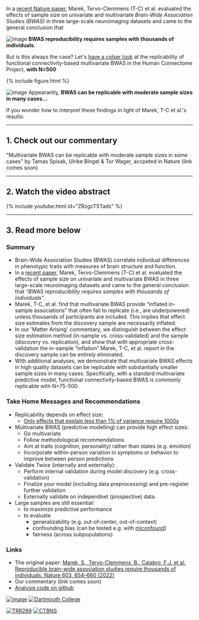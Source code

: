 
In a [recent Nature paper](https://doi.org/10.1038/s41586-022-04492-9), Marek, Tervo-Clemmens (T-C) et al. evaluated the effects of sample size on univariate and multivariate *Brain-Wide Association Studies (BWAS)* in three large-scale neuroimaging datasets and came to the general conclusion that 

![image](https://user-images.githubusercontent.com/21124251/209202814-3c8bbc78-0800-42ba-b721-f063d1bc2582.png) **BWAS reproducibility requires samples with thousands of individuals**. 

But is this always the case? Let's [have a colser look](https://github.com/spisakt/BWAS_comment/blob/master/multivariate_BWAS_replicability_analysis_FC_extensive.ipynb) at the replicability of functional connectivity-based multivariate BWAS in the Human Connectome Project, **with N=500**
 
{% include figure.html %}    

![image](https://user-images.githubusercontent.com/21124251/209199998-00f467fd-491f-4ac1-b35e-a6b8484691e4.png)
Appearantly, **BWAS can be replicable with moderate sample sizes in many cases...**

If you wonder how to interpret these findings in light of Marek, T-C et al.'s results:

-----------------

## 1. Check out our commentary

"Multivariate BWAS can be replicable with moderate sample sizes in some cases"
by Tamas Spisak, Ulrike Bingel & Tor Wager, accpeted in Nature (link comes soon)

-----------------

## 2. Watch the video abstract

{% include youtube.html id="ZRzgcT5Tads" %}

-----------------

## <a name="summary"></a> 3. Read more below

### **Summary**
- Brain-Wide Association Studies (BWAS) correlate individual differences in phenotypic traits with measures of brain structure and function.
- In a [recent paper](https://doi.org/10.1038/s41586-022-04492-9), Marek, Tervo-Clemmens (T-C) et al. evaluated the effects of sample size on univariate and multivariate BWAS in three large-scale neuroimaging datasets and came to the general conclusion that *“BWAS reproducibility requires samples with thousands of individuals”*. 
- Marek, T-C, et al. find that multivariate BWAS provide “inflated in-sample associations” that often fail to replicate (i.e., are underpowered) unless thousands of participants are included. This implies that effect size estimates from the discovery sample are necessarily inflated.
- In our 'Matter Arising' commentary, we distinguish between the effect size estimation method (in-sample vs. cross-validated) and the sample (discovery vs. replication), and show that with appropriate cross-validation the in-sample “inflation” Marek, T-C, et al. report in the discovery sample can be entirely eliminated. 
- With additional analyses, we demonstrate that multivariate BWAS effects in high quality datasets can be replicable with substantially smaller sample sizes in many cases. Specifically, with a standard multivariate predictive model, functional connectivity-based BWAS is commonly replicable with N=75-500.

### **Take Home Messages and Recommendations**
- Replicability depends on effect size:
  - [Only effects that explain less than 1% of variance require 1000s](https://github.com/spisakt/BWAS_comment/blob/master/sim_effect_size.ipynb)
- Multivariate BWAS (predictive modelling) can provide high effect sizes:
  - Go multivariate 
  - Follow methodological recommendations
  - Aim at traits (cognition, personality) rather than states (e.g. emotion)
  - Incorporate within-person variation in symptoms or behavior to improve between person predictions
- Validate Twice (internally and externally):
  - Perform internal validation during model discovery (e.g. cross-validation)
  - Finalize your model (including data preprocessing) and pre-register further validation
  - Externally validate on independnet (prospective) data.
- Large samples are still essential:
  - to maximize predictive performance
  - to evaluate 
    - generalizability (e.g. out-of-center, out-of-context)
    - confounding bias (can be tested e.g. with [mlconfound](https://mlconfound.readthedocs.io/en/latest/))
    - fairness (across subpopulations)

### <a name="links"></a> **Links**
- The original paper: [Marek, S., Tervo-Clemmens, B., Calabro, F.J. et al. Reproducible brain-wide association studies require thousands of individuals. Nature 603, 654–660 (2022)](https://doi.org/10.1038/s41586-022-04492-9)
- Our commentary (link comes soon)
- [Analysis code on github](https://github.com/spisakt/BWAS_comment)

[![image](https://user-images.githubusercontent.com/21124251/209312014-c678b6fd-285b-4ee6-ae68-7ef44e2bc8a9.png)]([https://www.uk-essen.de/en/](https://www.uk-essen.de/))
[![Dartmouth College](https://user-images.githubusercontent.com/21124251/209313115-331e3b93-e4b3-4c42-ae18-bba08b492e89.png)](https://home.dartmouth.edu/)

[![TRR289](https://user-images.githubusercontent.com/21124251/209311641-ab03af1f-67e8-49c0-b4b4-f43b9ae40996.png)](https://treatment-expectation.de/)
[![CTBNS](https://user-images.githubusercontent.com/21124251/209311740-2383f0cb-4b8e-4562-af97-7e8df268a0df.png)](https://c-tnbs.uk-essen.de/)




